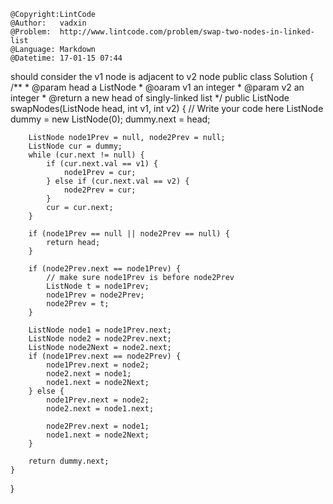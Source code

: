 ```
@Copyright:LintCode
@Author:   vadxin
@Problem:  http://www.lintcode.com/problem/swap-two-nodes-in-linked-list
@Language: Markdown
@Datetime: 17-01-15 07:44
```

should consider the v1 node is adjacent to v2 node
public class Solution {
    /**
     * @param head a ListNode
     * @oaram v1 an integer
     * @param v2 an integer
     * @return a new head of singly-linked list
     */
    public ListNode swapNodes(ListNode head, int v1, int v2) {
        // Write your code here
        ListNode dummy = new ListNode(0);
        dummy.next = head;
        
        ListNode node1Prev = null, node2Prev = null;
        ListNode cur = dummy;
        while (cur.next != null) {
            if (cur.next.val == v1) {
                node1Prev = cur;
            } else if (cur.next.val == v2) {
                node2Prev = cur;
            }
            cur = cur.next;
        }
        
        if (node1Prev == null || node2Prev == null) {
            return head;
        }
        
        if (node2Prev.next == node1Prev) {
            // make sure node1Prev is before node2Prev
            ListNode t = node1Prev;
            node1Prev = node2Prev;
            node2Prev = t;
        }
        
        ListNode node1 = node1Prev.next;
        ListNode node2 = node2Prev.next;
        ListNode node2Next = node2.next;
        if (node1Prev.next == node2Prev) {
            node1Prev.next = node2;
            node2.next = node1;
            node1.next = node2Next;
        } else {
            node1Prev.next = node2;
            node2.next = node1.next;
            
            node2Prev.next = node1;
            node1.next = node2Next;
        }
        
        return dummy.next;
    }
}